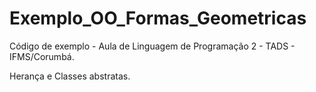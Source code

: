 # Exemplo_OO_Formas_Geometricas

Código de exemplo - Aula de Linguagem de Programação 2 - TADS - IFMS/Corumbá.

Herança e Classes abstratas.
